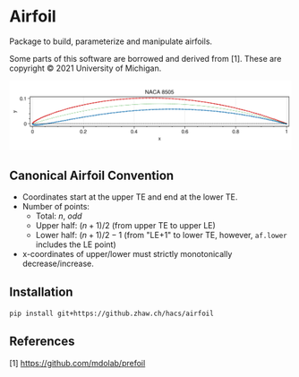 # Airfoil

Package to build, parameterize and manipulate airfoils.

Some parts of this software are borrowed and derived from [1]. These are copyright © 2021 University of Michigan.

![](docs/img/af.png)


## Canonical Airfoil Convention

- Coordinates start at the upper TE and end at the lower TE.
- Number of points:
    - Total: $n$, *odd*
    - Upper half: $(n + 1) / 2$ (from upper TE to upper LE)
    - Lower half: $(n + 1) / 2 - 1$ (from "LE+1" to lower TE, however, `af.lower` includes the LE point)
- x-coordinates of upper/lower must strictly monotonically decrease/increase.

## Installation

```bash
pip install git+https://github.zhaw.ch/hacs/airfoil
```


## References

[1] https://github.com/mdolab/prefoil